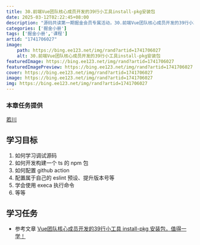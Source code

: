 ```yaml
---
title: 30.前端Vue团队核心成员开发的39行小工具install-pkg安装包
date: 2025-03-12T02:22:45+08:00
description: "源码共读第一期掘金会员专属活动，30.前端Vue团队核心成员开发的39行小工具install-pkg安装包"
categories: ['掘金小册']
tags: ['掘金小册','课程']
artid: "1741706027"
image:
    path: https://bing.ee123.net/img/rand?artid=1741706027
    alt: 30.前端Vue团队核心成员开发的39行小工具install-pkg安装包
featuredImage: https://bing.ee123.net/img/rand?artid=1741706027
featuredImagePreview: https://bing.ee123.net/img/rand?artid=1741706027
cover: https://bing.ee123.net/img/rand?artid=1741706027
image: https://bing.ee123.net/img/rand?artid=1741706027
img: https://bing.ee123.net/img/rand?artid=1741706027
---
```


### 本章任务提供
[若川](https://juejin.cn/user/1415826704971918)
## 学习目标

1.  如何学习调试源码
1.  如何开发构建一个 ts 的 npm 包
1.  如何配置 github action
1.  配置属于自己的 eslint 预设、提升版本号等
1.  学会使用 execa 执行命令
1.  等等

## 学习任务

-   参考文章 [Vue团队核心成员开发的39行小工具 install-pkg 安装包，值得一学！](https://juejin.cn/post/7039494476913442824 "https://juejin.cn/post/7039494476913442824")
